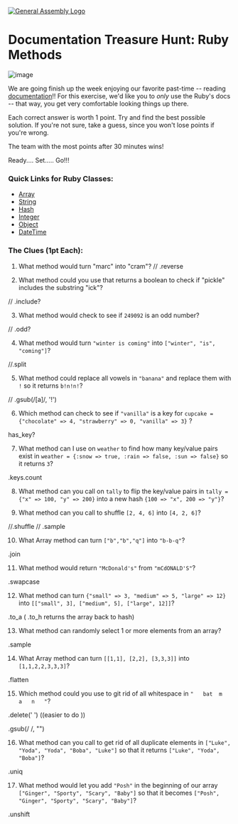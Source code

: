 [![General Assembly Logo](https://camo.githubusercontent.com/1a91b05b8f4d44b5bbfb83abac2b0996d8e26c92/687474703a2f2f692e696d6775722e636f6d2f6b6538555354712e706e67)](https://generalassemb.ly/education/web-development-immersive)

# Documentation Treasure Hunt: Ruby Methods

![image](http://www.nothomesyndrome.com/uploads/2/1/0/0/21007102/281547392.jpg?405)

We are going finish up the week enjoying our favorite past-time -- reading [ documentation](http://ruby-doc.org/)!!
For this exercise, we'd like you to _only_ use the Ruby's docs -- that way, you get
very comfortable looking things up there.

Each correct answer is worth 1 point. Try and find the best possible solution. If you're not sure, take a guess, since you won't lose points if you're wrong.

The team with the most points after 30 minutes wins!

Ready.... Set..... Go!!!

### Quick Links for Ruby Classes:
- [Array](http://ruby-doc.org/core-2.3.0/Array.html)
- [String](http://ruby-doc.org/core-2.3.0/String.html)
- [Hash](http://ruby-doc.org/core-2.3.0/Hash.html)
- [Integer](http://ruby-doc.org/core-2.3.0/Integer.html)
- [Object](http://ruby-doc.org/core-2.3.0/Object.html)
- [DateTime](http://ruby-doc.org/stdlib-2.3.0/libdoc/date/rdoc/DateTime.html)

### The Clues (1pt Each):

1.   What method would turn "marc" into "cram"?
// .reverse

2.   What method could you use that returns a boolean to check if "pickle" includes the substring "ick"?

// .include?

3.  What method would check to see if `249092` is an odd number?

// .odd?

4.   What method would turn `"winter is coming"` into `["winter", "is", "coming"]`?

//.split

5.   What method could replace all vowels in `"banana"` and replace them with `!` so it returns `b!n!n!`?

// .gsub(/[a]/, '!')

6.  Which method can check to see if `"vanilla"` is a key for `cupcake = {"chocolate" => 4, "strawberry" => 0, "vanilla" => 3}` ?

has_key?

7.   What method can I use on `weather` to find how many key/value pairs exist in `weather = {:snow => true, :rain => false, :sun => false}` so it returns `3`?

.keys.count

8.  What method can you call on `tally` to flip the key/value pairs in `tally = {"x" => 100, "y" => 200}` into  a new hash `{100 => "x", 200 => "y"}`?



9.   What method can you call to shuffle `[2, 4, 6]` into `[4, 2, 6]`?

//.shuffle
// .sample

10.  What Array method can turn `["b","b","q"]` into `"b-b-q"`?

.join

11.   What method would return `"McDonald's"` from `"mCdONALD'S"`?

.swapcase

12.   What method can turn `{"small" => 3, "medium" => 5, "large" => 12}` into `[["small", 3], ["medium", 5], ["large", 12]]`?

.to_a
(  .to_h returns the array back to hash)

13.   What method can randomly select 1 or more elements from an array?

.sample

14. What Array method can turn `[[1,1], [2,2], [3,3,3]]` into `[1,1,2,2,3,3,3]`?

.flatten

15. Which method could you use to git rid of all whitespace in `"   bat  m   a   n   "`?

.delete(' ') ((easier to do ))

.gsub(/ /, "")

16. What method can you call to get rid of all duplicate elements in `["Luke", "Yoda", "Yoda", "Boba", "Luke"]` so that it returns `["Luke", "Yoda", "Boba"]`?

.uniq

17. What method would let you add `"Posh"` in the beginning of our array `["Ginger", "Sporty", "Scary", "Baby"]` so that it becomes `["Posh", "Ginger", "Sporty", "Scary", "Baby"]`?

.unshift
